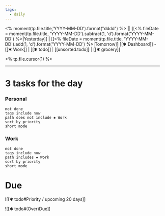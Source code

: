 ```yaml
---
tags:
  - daily
---
```

<% moment(tp.file.title,'YYYY-MM-DD').format("dddd") %> || [[<% fileDate = moment(tp.file.title, 'YYYY-MM-DD').subtract(1, 'd').format('YYYY-MM-DD') %>|Yesterday]] | [[<% fileDate = moment(tp.file.title, 'YYYY-MM-DD').add(1, 'd').format('YYYY-MM-DD') %>|Tomorrow]]
[[✱ Dashboard]] - [[✱ Work]] |  [[✱ todo]] |   [[unsorted.todo]] |  [[✱ grocery]]


<% tp.file.cursor(1) %>






***
# 3 tasks for the day
### Personal
```tasks
not done
tags include now
path does not include ✱ Work
sort by priority
short mode

```
### Work
```tasks
not done
tags include now
path includes ✱ Work
sort by priority
short mode
```

# Due

![[✱ todo#Priority / upcoming 20 days]]

![[✱ todo#(Over)Due]]
